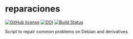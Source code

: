 # reparaciones

[![GitHub license](https://sinfallas.files.wordpress.com/2016/02/gpl.png)](https://github.com/xanadu-linux/reparaciones/blob/master/LICENSE)
[![DOI](https://zenodo.org/badge/4102/xanadu-linux/reparaciones.svg)](https://zenodo.org/badge/latestdoi/4102/xanadu-linux/reparaciones)
[![Build Status](https://travis-ci.org/xanadu-linux/reparaciones.svg?branch=master)](https://travis-ci.org/xanadu-linux/reparaciones)

Script to repair common problems on Debian and derivatives
